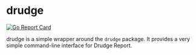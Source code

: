 drudge
======

[![Go Report Card](https://goreportcard.com/badge/github.com/DeedleFake/drudge/cmd/drudge)](https://goreportcard.com/report/github.com/DeedleFake/drudge/cmd/drudge)

drudge is a simple wrapper around the `drudge` package. It provides a very simple command-line interface for Drudge Report.
